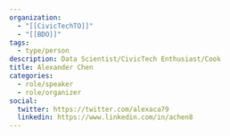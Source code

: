 ```yaml
---
organization:
  - "[[CivicTechTO]]"
  - "[[BDO]]"
tags:
  - type/person
description: Data Scientist/CivicTech Enthusiast/Cook
title: Alexander Chen
categories:
  - role/speaker
  - role/organizer
social:
  twitter: https://twitter.com/alexaca79
  linkedin: https://www.linkedin.com/in/achen8
---
```

